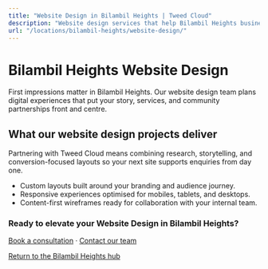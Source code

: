 ```yaml
---
title: "Website Design in Bilambil Heights | Tweed Cloud"
description: "Website design services that help Bilambil Heights businesses stand out online."
url: "/locations/bilambil-heights/website-design/"
---
```


# Bilambil Heights Website Design

First impressions matter in Bilambil Heights. Our website design team plans digital experiences that put your story, services, and community partnerships front and centre.

## What our website design projects deliver

Partnering with Tweed Cloud means combining research, storytelling, and conversion-focused layouts so your next site supports enquiries from day one.

- Custom layouts built around your branding and audience journey.
- Responsive experiences optimised for mobiles, tablets, and desktops.
- Content-first wireframes ready for collaboration with your internal team.

### Ready to elevate your Website Design in Bilambil Heights?

[Book a consultation](/consultation/) · [Contact our team](/contact/)

[Return to the Bilambil Heights hub](/locations/bilambil-heights/)

